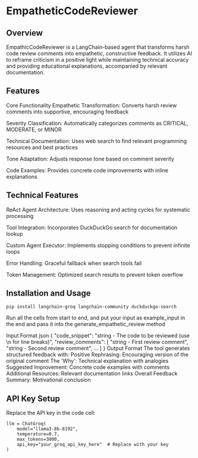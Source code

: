 # EmpatheticCodeReviewer

## Overview
EmpathicCodeReviewer is a LangChain-based agent that transforms harsh code review comments into empathetic, constructive feedback. It utilizes AI to reframe criticism in a positive light while maintaining technical accuracy and providing educational explanations, accompanied by relevant documentation.

## Features
Core Functionality
Empathetic Transformation: Converts harsh review comments into supportive, encouraging feedback

Severity Classification: Automatically categorizes comments as CRITICAL, MODERATE, or MINOR

Technical Documentation: Uses web search to find relevant programming resources and best practices

Tone Adaptation: Adjusts response tone based on comment severity

Code Examples: Provides concrete code improvements with inline explanations

## Technical Features
ReAct Agent Architecture: Uses reasoning and acting cycles for systematic processing

Tool Integration: Incorporates DuckDuckGo search for documentation lookup

Custom Agent Executor: Implements stopping conditions to prevent infinite loops

Error Handling: Graceful fallback when search tools fail

Token Management: Optimized search results to prevent token overflow

## Installation and Usage
```
pip install langchain-groq langchain-community duckduckgo-search
```
Run all the cells from start to end, and put your input as example_input in the end and pass it into the generate_empathetic_review method 

Input Format
json
{
    "code_snippet": "string - The code to be reviewed (use \\n for line breaks)",
    "review_comments": [
        "string - First review comment",
        "string - Second review comment",
        ...
    ]
}
Output Format
The tool generates structured feedback with:
Positive Rephrasing: Encouraging version of the original comment
The 'Why': Technical explanation with analogies
Suggested Improvement: Concrete code examples with comments
Additional Resources: Relevant documentation links
Overall Feedback Summary: Motivational conclusion

## API Key Setup
Replace the API key in the code cell:

```
llm = ChatGroq(
    model="llama3-8b-8192",
    temperature=0.7,
    max_tokens=3000,
    api_key="your_groq_api_key_here"  # Replace with your key
)
```
